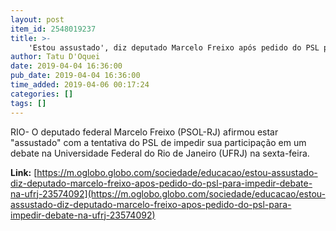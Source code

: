 ```yaml
---
layout: post
item_id: 2548019237
title: >-
    'Estou assustado', diz deputado Marcelo Freixo após pedido do PSL para impedir debate na UFRJ
author: Tatu D'Oquei
date: 2019-04-04 16:36:00
pub_date: 2019-04-04 16:36:00
time_added: 2019-04-06 00:17:24
categories: []
tags: []
---
```


RIO- O deputado federal Marcelo Freixo (PSOL-RJ) afirmou estar "assustado" com a tentativa do PSL de impedir sua participação em um debate na Universidade Federal do Rio de Janeiro (UFRJ) na sexta-feira.

**Link:** [https://m.oglobo.globo.com/sociedade/educacao/estou-assustado-diz-deputado-marcelo-freixo-apos-pedido-do-psl-para-impedir-debate-na-ufrj-23574092](https://m.oglobo.globo.com/sociedade/educacao/estou-assustado-diz-deputado-marcelo-freixo-apos-pedido-do-psl-para-impedir-debate-na-ufrj-23574092)

